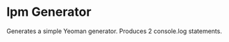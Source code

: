lpm Generator
==================
Generates a simple Yeoman generator. 
Produces 2 console.log statements.
